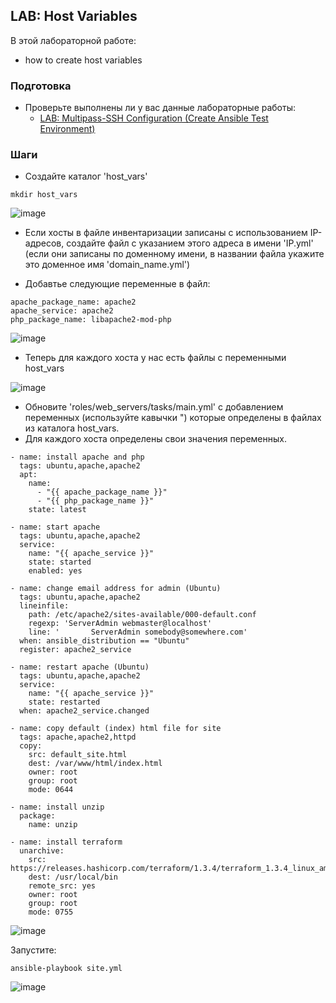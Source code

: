 ## LAB: Host Variables

В этой лабораторной работе:
- how to create host variables

### Подготовка

- Проверьте выполнены ли у вас данные лабораторные работы:
  - [LAB: Multipass-SSH Configuration (Create Ansible Test Environment)](https://github.com/gulyaeve/ansible_labs/blob/main/Multipass-SSH-Configuration.md)

### Шаги

- Создайте каталог 'host_vars'

```
mkdir host_vars
```

![image](https://user-images.githubusercontent.com/10358317/202507475-c42f278e-0999-4cdd-b9dd-c60d52d44639.png)

- Если хосты в файле инвентаризации записаны с использованием IP-адресов, создайте файл с указанием этого адреса в имени 'IP.yml' (если они записаны по доменному имени, в названии файла укажите это доменное имя 'domain_name.yml')

- Добавтье следующие переменные в файл:

```
apache_package_name: apache2
apache_service: apache2
php_package_name: libapache2-mod-php
```

![image](https://user-images.githubusercontent.com/10358317/202508266-b824fb3b-c5bf-4b91-9b20-a8a5fee4181b.png)

- Теперь для каждого хоста у нас есть файлы с переменными host_vars

![image](https://user-images.githubusercontent.com/10358317/202508480-f7e094da-0d31-4327-a219-82e690b41acf.png)

- Обновите 'roles/web_servers/tasks/main.yml' с добавлением переменных (используйте кавычки ") которые определены в файлах из каталога host_vars.
- Для каждого хоста определены свои значения переменных. 

```
- name: install apache and php
  tags: ubuntu,apache,apache2
  apt:
    name:
      - "{{ apache_package_name }}"
      - "{{ php_package_name }}"
    state: latest

- name: start apache
  tags: ubuntu,apache,apache2
  service:
    name: "{{ apache_service }}"
    state: started
    enabled: yes

- name: change email address for admin (Ubuntu)
  tags: ubuntu,apache,apache2
  lineinfile:
    path: /etc/apache2/sites-available/000-default.conf
    regexp: 'ServerAdmin webmaster@localhost'
    line: '       ServerAdmin somebody@somewhere.com'
  when: ansible_distribution == "Ubuntu"
  register: apache2_service

- name: restart apache (Ubuntu)
  tags: ubuntu,apache,apache2
  service:
    name: "{{ apache_service }}"
    state: restarted
  when: apache2_service.changed

- name: copy default (index) html file for site
  tags: apache,apache2,httpd
  copy:
    src: default_site.html
    dest: /var/www/html/index.html
    owner: root
    group: root
    mode: 0644

- name: install unzip
  package:
    name: unzip
    
- name: install terraform
  unarchive:
    src: https://releases.hashicorp.com/terraform/1.3.4/terraform_1.3.4_linux_amd64.zip
    dest: /usr/local/bin
    remote_src: yes
    owner: root
    group: root
    mode: 0755    
```

![image](https://user-images.githubusercontent.com/10358317/202510904-92f51a73-83d1-4c19-b376-37d8c236e7c4.png)

Запустите:

```
ansible-playbook site.yml
```

![image](https://user-images.githubusercontent.com/10358317/202511367-dd789f83-a7d5-40e1-9f2c-e3fec2e1f44c.png)


